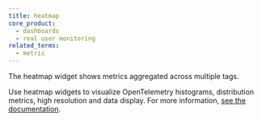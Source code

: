 ```yaml
---
title: heatmap
core_product:
  - dashboards
  - real user monitoring
related_terms:
  - metric
---
```

The heatmap widget shows metrics aggregated across multiple tags. 

Use heatmap widgets to visualize OpenTelemetry histograms, distribution metrics, high resolution and data display. For more information, <a href="/dashboards/widgets/graphs/heatmap/">see the documentation</a>.